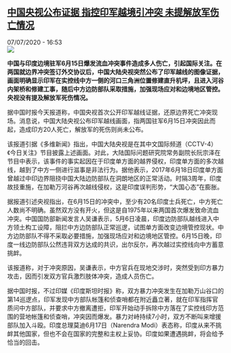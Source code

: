 <!--1594137310000-->
[中国央视公布证据 指控印军越境引冲突 未提解放军伤亡情况](http://www.rfi.fr//cn/%E6%B3%95%E8%AF%AD%E6%95%99%E5%AD%A6/20200707-%E4%B8%AD%E5%9B%BD%E5%A4%AE%E8%A7%86%E5%85%AC%E5%B8%83%E8%AF%81%E6%8D%AE-%E6%8C%87%E6%8E%A7%E5%8D%B0%E5%86%9B%E8%B6%8A%E5%A2%83%E5%BC%95%E5%86%B2%E7%AA%81-%E6%9C%AA%E6%8F%90%E8%A7%A3%E6%94%BE%E5%86%9B%E4%BC%A4%E4%BA%A1%E6%83%85%E5%86%B5)
------

<div>07/07/2020 - 16:53</div><img src="https://s.rfi.fr/media/display/087f08fe-a017-11ea-8fe1-005056a964fe/w:310/p:16x9/wy-4.jpg"><p><strong>中国与印度边境驻军6月15日爆发流血冲突事件造成多人伤亡，引起国际关注。在两国就边界冲突签订外交协议后，中国大陆央视突然公布了印军越线的图像证据，画面明确显示印军在实控线中方一侧的河口三角洲位置修建直升机坪，且进入河谷内架桥和修建工事，随后中方边防部队采取措施，加强现场应对和边境地区管控。央视没有提及解放军死伤情况。</strong></p><div class="t-content__body u-clearfix"><div class="m-interstitial"></div><p>据中国时报今天报道称，中国央视首次公开印军越线证据，还原边界死亡冲突现场。消息说，中国大陆央视公布印军越线画面，指两国驻军6月15日冲突因此而起，造成印方20人死亡，解放军的死伤则尚未公布。</p><p>该报道引据《多维新闻》指出，中国大陆央视是在其中文国际频道（CCTV-4）《今日关注》节目披露上述画面。对此，大陆国际问题研究院常务副院长阮宗泽在节目中表示，该事件的事实起因在于印度单方面的越界侵权，印度单方面的多次越线，越到了中方一侧进行滋事是非法行为。据他表示，2017年6月18日印度单方面曾越过中印边界阻挠中国大陆边防部队在洞朗地区的正常活动。时隔3周年，印度故技重施，在加勒万河谷再次越线侵权，这是印度误判形势，“大国心态”在膨胀。</p><p>据报道引述央视指出，在6月15日的冲突中，至少有20名印度士兵死亡，中方死亡人数尚不明确。虽然双方没有开火，但这是自1975年以来两国首次爆发致命流血冲突。中国国防部新闻发言人吴谦表示，5月6日凌晨，印度边防部队越线进入中方领土构工设障，阻拦中方边防部队正常巡逻，试图单方面改变边境管控现状。中方边防部队不得不采取必要措施，加强现场应对和边境地区管控。6月15日晚，印度一线边防部队公然违背双方达成的共识，出尔反尔，再次越过实控线向中方蓄意挑衅。</p><p>该报道称，对于冲突原因，吴谦表示，中方官兵在现地交涉时，突然受到印方暴力攻击，因而引发双方官兵激烈肢体冲突，造成人员伤亡。</p><p>据中国时报，不过印媒《印度斯坦时报》称，双方暴力冲突发生在加勒万山谷口的第14巡逻点，印军发现中方部队帐篷和侦查哨都在附近矗立著，就在印军指挥官质问中方部队，并要求中方撤离遭拒，印军开始动手拆除中方落在了实控线印方范围的营地帐篷和侦查哨，冲突因而爆发。暴力对峙持续7小时，双方不断叫来增援部队加入斗殴。印度总理莫迪6月17日（Narendra Modi）表态称，印度从来不挑衅其他国家，但也不会在国家的完整和主权上妥协。印度如果遭遇挑衅，将会给予恰当的回击。</p><div class="o-self-promo o-self-promo--nl o-self-promo--hidden" data-selfpromo-newsletter></div><div class="o-self-promo o-self-promo--app o-self-promo--hidden" data-selfpromo-app></div></div>
